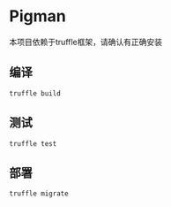 # Pigman

本项目依赖于truffle框架，请确认有正确安装

## 编译
```
truffle build
```

## 测试
```
truffle test
```

## 部署
```
truffle migrate
```
